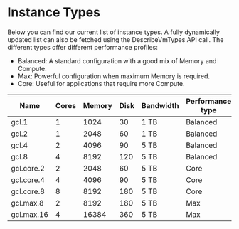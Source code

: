 # Instance Types

Below you can find our current list of instance types. A fully dynamically updated list can also be fetched using the DescribeVmTypes API call. The different types offer different performance profiles:

* Balanced: A standard configuration with a good mix of Memory and Compute.
* Max: Powerful configuration when maximum Memory is required.
* Core: Useful for applications that require more Compute.


Name | Cores | Memory | Disk | Bandwidth | Performance type
---- | ----- | ------ | ---- | --------- | ----------------
gcl.1 | 1 | 1024 | 30 | 1 TB | Balanced
gcl.2 | 1 | 2048 | 60 | 1 TB | Balanced
gcl.4 | 2 | 4096 | 90 | 5 TB | Balanced
gcl.8 | 4 | 8192 | 120 | 5 TB | Balanced
gcl.core.2 | 2 | 2048 | 60 | 5 TB | Core
gcl.core.4 | 4 | 4096 | 90 | 5 TB | Core
gcl.core.8 | 8 | 8192 | 180 | 5 TB | Core
gcl.max.8 | 2 | 8192 | 180 | 5 TB  | Max
gcl.max.16 | 4 | 16384 | 360| 5 TB | Max

